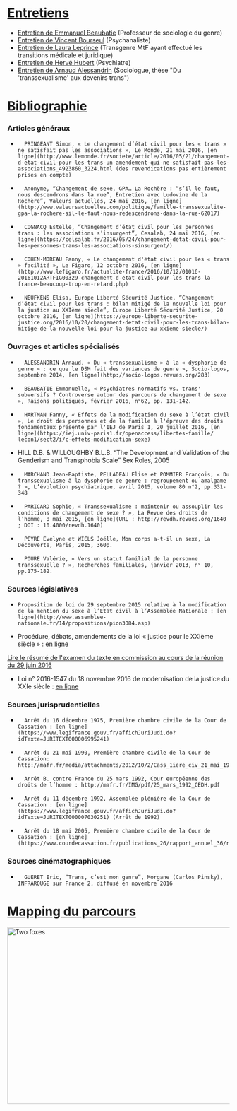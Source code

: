 

# <u>Entretiens</u>

* [Entretien de Emmanuel Beaubatie](https://controverses.github.io/transidentite/entretien_beaubatie.html) (Professeur de sociologie du genre)
* [Entretien de Vincent Bourseul](https://controverses.github.io/transidentite/vincent_bourseul.html) (Psychanaliste) 
* [Entretien de Laura Leprince](https://controverses.github.io/transidentite/Laura_Leprince.html) (Transgenre MtF ayant effectué les transitions médicale et juridique)
* [Entretien de Hervé Hubert](https://controverses.github.io/transidentite/herve_hubert.html) (Psychiatre) 
* [Entretien de Arnaud Alessandrin](https://controverses.github.io/transidentite/arnaud_alessandrin1.html) (Sociologue, thèse "Du 'transsexualisme' aux devenirs trans")


# <u>Bibliographie</u>


### Articles généraux
 
-   	PRINGEANT Simon, « Le changement d’état civil pour les « trans » ne satisfait pas les associations », Le Monde, 21 mai 2016, [en ligne](http://www.lemonde.fr/societe/article/2016/05/21/changement-d-etat-civil-pour-les-trans-un-amendement-qui-ne-satisfait-pas-les-associations_4923860_3224.html (des revendications pas entièrement prises en compte)
 
-   	Anonyme, “Changement de sexe, GPA… La Rochère : “s’il le faut, nous descendrons dans la rue”, Entretien avec Ludovine de la Rochère”, Valeurs actuelles, 24 mai 2016, [en ligne](http://www.valeursactuelles.com/politique/famille-transsexualite-gpa-la-rochere-sil-le-faut-nous-redescendrons-dans-la-rue-62017)
 
-   	COGNACQ Estelle, “Changement d’état civil pour les personnes trans : les associations s’insurgent”, Cesalab, 24 mai 2016, [en ligne](https://celsalab.fr/2016/05/24/changement-detat-civil-pour-les-personnes-trans-les-associations-sinsurgent/)
 
-   	COHEN-MOREAU Fanny, « Le changement d'état civil pour les « trans » facilité », Le Figaro, 12 octobre 2016, [en ligne](http://www.lefigaro.fr/actualite-france/2016/10/12/01016-20161012ARTFIG00329-changement-d-etat-civil-pour-les-trans-la-france-beaucoup-trop-en-retard.php)
 
-   	NEUFKENS Elisa, Europe Liberté Sécurité Justice, “Changement d’état civil pour les trans : bilan mitigé de la nouvelle loi pour la justice au XXIème siècle”, Europe Liberté Sécurité Justice, 20 octobre 2016, [en ligne](https://europe-liberte-securite-justice.org/2016/10/20/changement-detat-civil-pour-les-trans-bilan-mitige-de-la-nouvelle-loi-pour-la-justice-au-xxieme-siecle/)
 
### Ouvrages et articles spécialisés
 
-   	ALESSANDRIN Arnaud, « Du « transsexualisme » à la « dysphorie de genre » : ce que le DSM fait des variances de genre », Socio-logos, septembre 2014, [en ligne](http://socio-logos.revues.org/283)                      	
 
-   	BEAUBATIE Emmanuelle, « Psychiatres normatifs vs. trans' subversifs ? Controverse autour des parcours de changement de sexe », Raisons politiques, février 2016, n°62, pp. 131-142.
 
-   	HARTMAN Fanny, « Effets de la modification du sexe à l’état civil », Le droit des personnes et de la famille à l'épreuve des droits fondamentaux présenté par l'IEJ de Paris 1, 20 juillet 2016, [en ligne](https:/​/​iej.univ-paris1.fr/​openaccess/​libertes-famille/​lecon1/​sect2/​i/​c-effets-modification-sexe)
 
-   HILL D.B. & WILLOUGHBY B.L.B. “The Development and Validation of the Genderism and Transphobia Scale” Sex Roles, 2005
 
-   	MARCHAND Jean-Baptiste, PELLADEAU Elise et POMMIER François, « Du transsexualisme à la dysphorie de genre : regroupement ou amalgame ? », L’évolution psychiatrique, avril 2015, volume 80 n°2, pp.331-348
 
-   	PARICARD Sophie, « Transsexualisme : maintenir ou assouplir les conditions de changement de sexe ? », La Revue des droits de l’homme, 8 mai 2015, [en ligne](URL : http://revdh.revues.org/1640 ; DOI : 10.4000/revdh.1640)
 
-   	PEYRE Evelyne et WIELS Joëlle, Mon corps a-t-il un sexe, La Découverte, Paris, 2015, 360p.
 
-   	POURE Valérie, « Vers un statut familial de la personne transsexuelle ? », Recherches familiales, janvier 2013, n° 10, pp.175-182.
 
### Sources législatives
 
-     Proposition de loi du 29 septembre 2015 relative à la modification de la mention du sexe à l’Etat civil à l’Assemblée Nationale : [en ligne](http://www.assemblee-nationale.fr/14/propositions/pion3084.asp)
 
- Procédure, débats, amendements de la loi « justice pour le XXIème siècle » : [en ligne](https://www.legifrance.gouv.fr/affichLoiPubliee.do?idDocument=JORFDOLE000030962821&type=general&legislature=14)

[Lire le résumé de l'examen du texte en commission au cours de la réunion du 29 juin 2016](https://controverses.github.io/transidentite/resume.html)
 
-  Loi n° 2016-1547 du 18 novembre 2016 de modernisation de la justice du XXIe siècle : [en ligne](https://www.legifrance.gouv.fr/eli/loi/2016/11/18/JUSX1515639L/jo)
 
### Sources jurisprudentielles
 
-   	Arrêt du 16 décembre 1975, Première chambre civile de la Cour de Cassation : [en ligne](https://www.legifrance.gouv.fr/affichJuriJudi.do?idTexte=JURITEXT000006995241)
 
-   	Arrêt du 21 mai 1990, Première chambre civile de la Cour de Cassation: http://mafr.fr/media/attachments/2012/10/2/Cass_1iere_civ_21_mai_1990_transsexualisme.pdf
 
-   	Arrêt B. contre France du 25 mars 1992, Cour européenne des droits de l’homme : http://mafr.fr/IMG/pdf/25_mars_1992_CEDH.pdf
 
-   	Arrêt du 11 décembre 1992, Assemblée plénière de la Cour de Cassation : [en ligne](https://www.legifrance.gouv.fr/affichJuriJudi.do?idTexte=JURITEXT000007030251) (Arrêt de 1992)
 
-   	Arrêt du 18 mai 2005, Première chambre civile de la Cour de Cassation : [en ligne](https://www.courdecassation.fr/publications_26/rapport_annuel_36/rapport_2009_3408/etude_personnes_3411/chambre_civile_3417/convention_new_3423/18_mai_15307.html)
 
### Sources cinématographiques
 
-       GUERET Eric, “Trans, c’est mon genre”, Morgane (Carlos Pinsky), INFRAROUGE sur France 2, diffusé en novembre 2016
 
 
# <u>Mapping du parcours</u>

<img  src = "https://controverses.github.io/transidentite/mapfinal.png"  width = "700"  height = "400"  alt = "Two foxes" >

